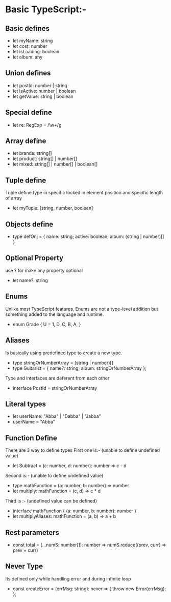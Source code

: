 # Basic TypeScript:-

## Basic defines

- let myName: string
- let cost: number
- let isLoading: boolean
- let album: any

## Union defines

- let postId: number | string
- let isActive: number | boolean
- let getValue: string | boolean

## Special define

- let re: RegExp = /\w+/g

## Array define

- let brands: string[]
- let product: string[] | number[]
- let mixed: string[] | number[] | boolean[]

## Tuple define

Tuple define type in specific locked in element position and specific length of array

- let myTuple: [string, number, boolean]

## Objects define

- type defOnj = {
  name: string;
  active: boolean;
  album: (string | number)[]
  }

## Optional Property

use ? for make any property optional

- let name?: string

## Enums

Unlike most TypeScript features, Enums are not a type-level addition but something added to the language and runtime.

- enum Grade {
  U = 1,
  D,
  C,
  B,
  A,
  }

## Aliases

Is basically using predefined type to create a new type.

- type stringOrNumberArray = (string | number)[]
- type Guitarist = {
  name?: string;
  album: stringOrNumberArray
  };

Type and interfaces are deferent from each other

- interface PostId = stringOrNumberArray

## Literal types

- let userName: "Abba" | "Dabba" | "Jabba"
- userName = "Abba"

## Function Define

There are 3 way to define types
First one is:- (unable to define undefined value)

- let Subtract = (c: number, d: number): number => c - d

Second is:- (unable to define undefined value)

- type mathFunction = (a: number, b: number) => number
- let multiply: mathFunction = (c, d) => c \* d

Third is :- (undefined value can be defined)

- interface mathFunction {
  (a: number, b: number): number
  }
- let multiplyAliases: mathFunction = (a, b) => a + b

## Rest parameters

- const total = (...numS: number[]): number => numS.reduce((prev, curr) => prev + curr)

## Never Type

Its defined only while handling error and during infinite loop

- const createError = (errMsg: string): never => {
  throw new Error(errMsg);
  };
